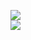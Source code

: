 [![](https://img.shields.io/badge/Made%20With-Github%20Spray-lightgrey.svg?style=for-the-badge&logo=github)](https://github.com/Annihil/github-spray#3931)  
[![](https://i.imgur.com/2DrTn0Z.gif)](https://github.com/Annihil/github-spray)
